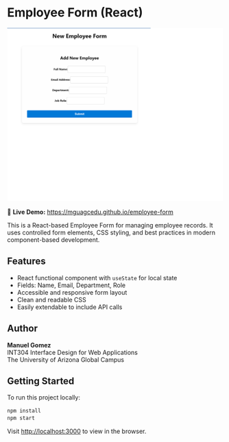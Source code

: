 # Employee Form (React)


![Final Employee Form](public/emp-image.png)


🔗 **Live Demo:** https://mguagcedu.github.io/employee-form



This is a React-based Employee Form for managing employee records. It uses controlled form elements, CSS styling, and best practices in modern component-based development.

## Features

- React functional component with `useState` for local state
- Fields: Name, Email, Department, Role
- Accessible and responsive form layout
- Clean and readable CSS
- Easily extendable to include API calls

## Author

**Manuel Gomez**  
INT304  Interface Design for Web Applications  
The University of Arizona Global Campus

## Getting Started

To run this project locally:

```bash
npm install
npm start
```

Visit [http://localhost:3000](http://localhost:3000) to view in the browser.

